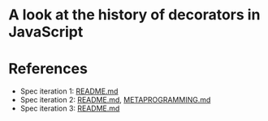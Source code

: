 # A look at the history of decorators in JavaScript

# References

- Spec iteration 1: [README.md](https://github.com/wycats/javascript-decorators/blob/e1bf8d41bfa2591d949dd3bbf013514c8904b913/README.md)
- Spec iteration 2: [README.md](https://github.com/tc39/proposal-decorators/blob/beae8dc25d2dddc3a19cdd235d14f8b16a6f1325/README.md), [METAPROGRAMMING.md](https://github.com/tc39/proposal-decorators/blob/beae8dc25d2dddc3a19cdd235d14f8b16a6f1325/METAPROGRAMMING.md)
- Spec iteration 3: [README.md](https://github.com/tc39/proposal-decorators/blob/e480e0659534567a7edb28ffe968f583a91c7e0c/README.md)
